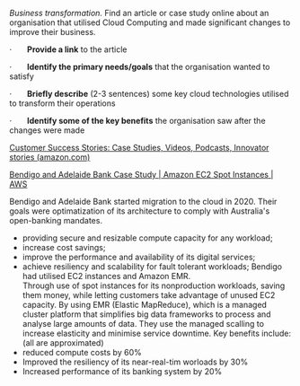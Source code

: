 _Business transformation._ Find an article or case study online about an organisation that utilised Cloud Computing and made significant changes to improve their business.  

·       **Provide a link** to the article

·       **Identify the primary needs/goals** that the organisation wanted to satisfy

·       **Briefly describe** (2-3 sentences) some key cloud technologies utilised to transform their operations

·       **Identify some of the key benefits** the organisation saw after the changes were made

[Customer Success Stories: Case Studies, Videos, Podcasts, Innovator stories (amazon.com)](https://aws.amazon.com/solutions/case-studies/?customer-references-cards.sort-by=item.additionalFields.sortDate&customer-references-cards.sort-order=desc&awsf.content-type=*all&awsf.customer-references-location=location%23apac&awsf.customer-references-segment=*all&awsf.customer-references-industry=*all&awsf.customer-references-use-case=*all&awsf.customer-references-tech-category=*all&awsf.customer-references-product=*all&awsm.page-customer-references-cards=1)


[Bendigo and Adelaide Bank Case Study | Amazon EC2 Spot Instances | AWS](https://aws.amazon.com/solutions/case-studies/bendigo-adelaide-case-study/?did=cr_card&trk=cr_card)

Bendigo and Adelaide Bank started migration to the cloud in 2020.  Their goals were optimatization of its architecture to comply with Australia's open-banking mandates.
- providing secure and resizable compute capacity for any workload;
- increase cost savings;
- improve the performance and availability of its digital services;
- achieve resiliency and scalability for fault tolerant workloads;
Bendigo had utilised EC2 instances and Amazon EMR.  
Through use of spot instances for its nonproduction workloads, saving them money, while letting customers take advantage of unused EC2 capacity.
By using EMR (Elastic MapReduce), which is a managed cluster platform that simplifies big data frameworks to process and analyse large amounts of data.  They use the managed scalling to increase elasticity and minimise service downtime.
Key benefits include: (all are approximated)
- reduced compute costs by 60%
- Improved the resiliency of its near-real-tim worloads by 30%
- Increased performance of its banking system by 20%
